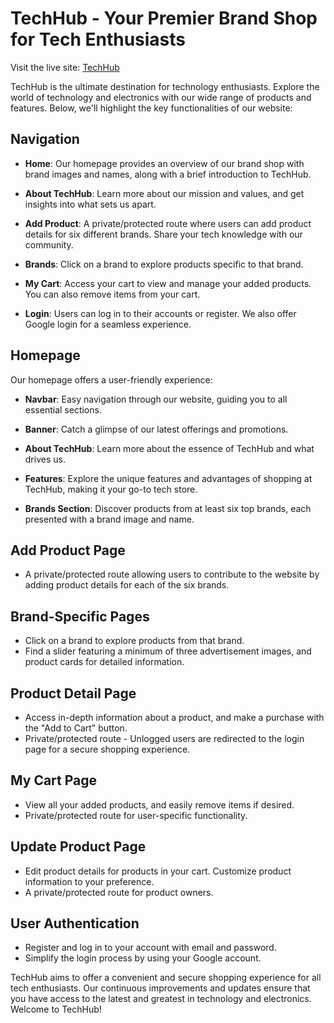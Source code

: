 # TechHub - Your Premier Brand Shop for Tech Enthusiasts

Visit the live site: [TechHub](https://tech-electro-hub.web.app/)

TechHub is the ultimate destination for technology enthusiasts. Explore the world of technology and electronics with our wide range of products and features. Below, we'll highlight the key functionalities of our website:

## Navigation

- **Home**: Our homepage provides an overview of our brand shop with brand images and names, along with a brief introduction to TechHub.

- **About TechHub**: Learn more about our mission and values, and get insights into what sets us apart.

- **Add Product**: A private/protected route where users can add product details for six different brands. Share your tech knowledge with our community.

- **Brands**: Click on a brand to explore products specific to that brand.

- **My Cart**: Access your cart to view and manage your added products. You can also remove items from your cart.

- **Login**: Users can log in to their accounts or register. We also offer Google login for a seamless experience.

## Homepage

Our homepage offers a user-friendly experience:

- **Navbar**: Easy navigation through our website, guiding you to all essential sections.

- **Banner**: Catch a glimpse of our latest offerings and promotions.

- **About TechHub**: Learn more about the essence of TechHub and what drives us.

- **Features**: Explore the unique features and advantages of shopping at TechHub, making it your go-to tech store.

- **Brands Section**: Discover products from at least six top brands, each presented with a brand image and name.

## Add Product Page

- A private/protected route allowing users to contribute to the website by adding product details for each of the six brands.

## Brand-Specific Pages

- Click on a brand to explore products from that brand.
- Find a slider featuring a minimum of three advertisement images, and product cards for detailed information.

## Product Detail Page

- Access in-depth information about a product, and make a purchase with the "Add to Cart" button.
- Private/protected route - Unlogged users are redirected to the login page for a secure shopping experience.

## My Cart Page

- View all your added products, and easily remove items if desired.
- Private/protected route for user-specific functionality.

## Update Product Page

- Edit product details for products in your cart. Customize product information to your preference.
- A private/protected route for product owners.

## User Authentication

- Register and log in to your account with email and password.
- Simplify the login process by using your Google account.

TechHub aims to offer a convenient and secure shopping experience for all tech enthusiasts. Our continuous improvements and updates ensure that you have access to the latest and greatest in technology and electronics. Welcome to TechHub!
